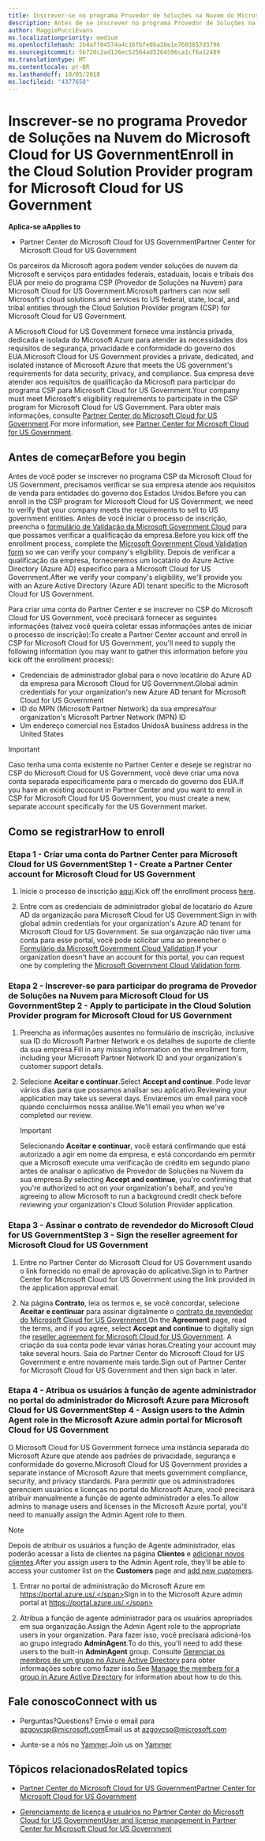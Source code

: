 ```yaml
---
title: Inscrever-se no programa Provedor de Soluções na Nuvem do Microsoft Cloud for US Government | Partner Center do Microsoft Cloud for US Government
description: Antes de se inscrever no programa Provedor de Soluções na Nuvem do Microsoft Cloud for US Government, saiba mais sobre os requisitos do programa CSP.
author: MaggiePucciEvans
ms.localizationpriority: medium
ms.openlocfilehash: 2b4aff04574a4c16fbfe0ba28e1e7603857d3796
ms.sourcegitcommit: 5b720c2ad126ec52564ad5264596ca1cf6a12489
ms.translationtype: MT
ms.contentlocale: pt-BR
ms.lasthandoff: 10/05/2018
ms.locfileid: "4377658"
---
```

# <a name="enroll-in-the-cloud-solution-provider-program-for-microsoft-cloud-for-us-government"></a><span data-ttu-id="59ae1-103">Inscrever-se no programa Provedor de Soluções na Nuvem do Microsoft Cloud for US Government</span><span class="sxs-lookup"><span data-stu-id="59ae1-103">Enroll in the Cloud Solution Provider program for Microsoft Cloud for US Government</span></span>

**<span data-ttu-id="59ae1-104">Aplica-se a</span><span class="sxs-lookup"><span data-stu-id="59ae1-104">Applies to</span></span>**

-  <span data-ttu-id="59ae1-105">Partner Center do Microsoft Cloud for US Government</span><span class="sxs-lookup"><span data-stu-id="59ae1-105">Partner Center for Microsoft Cloud for US Government</span></span>

<span data-ttu-id="59ae1-106">Os parceiros da Microsoft agora podem vender soluções de nuvem da Microsoft e serviços para entidades federais, estaduais, locais e tribais dos EUA por meio do programa CSP (Provedor de Soluções na Nuvem) para Microsoft Cloud for US Government.</span><span class="sxs-lookup"><span data-stu-id="59ae1-106">Microsoft partners can now sell Microsoft's cloud solutions and services to US federal, state, local, and tribal entities through the Cloud Solution Provider program (CSP) for Microsoft Cloud for US Government.</span></span> 

<span data-ttu-id="59ae1-107">A Microsoft Cloud for US Government fornece uma instância privada, dedicada e isolada do Microsoft Azure para atender às necessidades dos requisitos de segurança, privacidade e conformidade do governo dos EUA.</span><span class="sxs-lookup"><span data-stu-id="59ae1-107">Microsoft Cloud for US Government provides a private, dedicated, and isolated instance of Microsoft Azure that meets the US government's requirements for data security, privacy, and compliance.</span></span> <span data-ttu-id="59ae1-108">Sua empresa deve atender aos requisitos de qualificação da Microsoft para participar do programa CSP para Microsoft Cloud for US Government.</span><span class="sxs-lookup"><span data-stu-id="59ae1-108">Your company must meet Microsoft's eligibility requirements to participate in the CSP program for Microsoft Cloud for US Government.</span></span> <span data-ttu-id="59ae1-109">Para obter mais informações, consulte [Partner Center do Microsoft Cloud for US Government](partner-center-for-microsoft-us-govt-cloud.md).</span><span class="sxs-lookup"><span data-stu-id="59ae1-109">For more information, see [Partner Center for Microsoft Cloud for US Government](partner-center-for-microsoft-us-govt-cloud.md).</span></span>

## <a name="before-you-begin"></a><span data-ttu-id="59ae1-110">Antes de começar</span><span class="sxs-lookup"><span data-stu-id="59ae1-110">Before you begin</span></span>

<span data-ttu-id="59ae1-111">Antes de você poder se inscrever no programa CSP da Microsoft Cloud for US Government, precisamos verificar se sua empresa atende aos requisitos de venda para entidades do governo dos Estados Unidos.</span><span class="sxs-lookup"><span data-stu-id="59ae1-111">Before you can enroll in the CSP program for Microsoft Cloud for US Government, we need to verify that your company meets the requirements to sell to US government entities.</span></span> <span data-ttu-id="59ae1-112">Antes de você iniciar o processo de inscrição, preencha o [formulário de Validação da Microsoft Government Cloud](http://azuregov.microsoft.com/csp) para que possamos verificar a qualificação da empresa.</span><span class="sxs-lookup"><span data-stu-id="59ae1-112">Before you kick off the enrollment process, complete the [Microsoft Government Cloud Validation form](http://azuregov.microsoft.com/csp) so we can verify your company's eligibility.</span></span> <span data-ttu-id="59ae1-113">Depois de verificar a qualificação da empresa, forneceremos um locatário do Azure Active Directory (Azure AD) específico para a Microsoft Cloud for US Government.</span><span class="sxs-lookup"><span data-stu-id="59ae1-113">After we verify your company's eligibility, we'll provide you with an Azure Active Directory (Azure AD) tenant specific to the Microsoft Cloud for US Government.</span></span>  

<span data-ttu-id="59ae1-114">Para criar uma conta do Partner Center e se inscrever no CSP do Microsoft Cloud for US Government, você precisará fornecer as seguintes informações (talvez você queira coletar essas informações antes de iniciar o processo de inscrição):</span><span class="sxs-lookup"><span data-stu-id="59ae1-114">To create a Partner Center account and enroll in CSP for Microsoft Cloud for US Government, you'll need to supply the following information (you may want to gather this information before you kick off the enrollment process):</span></span>

-  <span data-ttu-id="59ae1-115">Credenciais de administrador global para o novo locatário do Azure AD da empresa para Microsoft Cloud for US Government.</span><span class="sxs-lookup"><span data-stu-id="59ae1-115">Global admin credentials for your organization's new Azure AD tenant for Microsoft Cloud for US Government</span></span>
-  <span data-ttu-id="59ae1-116">ID do MPN (Microsoft Partner Network) da sua empresa</span><span class="sxs-lookup"><span data-stu-id="59ae1-116">Your organization's Microsoft Partner Network (MPN) ID</span></span> 
-  <span data-ttu-id="59ae1-117">Um endereço comercial nos Estados Unidos</span><span class="sxs-lookup"><span data-stu-id="59ae1-117">A business address in the United States</span></span>

> [!IMPORTANT]  
> <span data-ttu-id="59ae1-118">Caso tenha uma conta existente no Partner Center e deseje se registrar no CSP do Microsoft Cloud for US Government, você deve criar uma nova conta separada especificamente para o mercado do governo dos EUA.</span><span class="sxs-lookup"><span data-stu-id="59ae1-118">If you have an existing account in Partner Center and you want to enroll in CSP for Microsoft Cloud for US Government, you must create a new, separate account specifically for the US Government market.</span></span>

## <a name="how-to-enroll"></a><span data-ttu-id="59ae1-119">Como se registrar</span><span class="sxs-lookup"><span data-stu-id="59ae1-119">How to enroll</span></span> 

### <a name="step-1---create-a-partner-center-account-for-microsoft-cloud-for-us-government"></a><span data-ttu-id="59ae1-120">Etapa 1 - Criar uma conta do Partner Center para Microsoft Cloud for US Government</span><span class="sxs-lookup"><span data-stu-id="59ae1-120">Step 1 - Create a Partner Center account for Microsoft Cloud for US Government</span></span>

1.  <span data-ttu-id="59ae1-121">Inicie o processo de inscrição [aqui](https://partnercenter.microsoft.com/register/resellerusgjoinnow).</span><span class="sxs-lookup"><span data-stu-id="59ae1-121">Kick off the enrollment process [here](https://partnercenter.microsoft.com/register/resellerusgjoinnow).</span></span> 

2.  <span data-ttu-id="59ae1-122">Entre com as credenciais de administrador global de locatário do Azure AD da organização para Microsoft Cloud for US Government.</span><span class="sxs-lookup"><span data-stu-id="59ae1-122">Sign in with global admin credentials for your organization's Azure AD tenant for Microsoft Cloud for US Government.</span></span> <span data-ttu-id="59ae1-123">Se sua organização não tiver uma conta para esse portal, você pode solicitar uma ao preencher o [Formulário da Microsoft Government Cloud Validation](http://azuregov.microsoft.com/csp).</span><span class="sxs-lookup"><span data-stu-id="59ae1-123">If your organization doesn't have an account for this portal, you can request one by completing the [Microsoft Government Cloud Validation form](http://azuregov.microsoft.com/csp).</span></span>


### <a name="step-2---apply-to-participate-in-the-cloud-solution-provider-program-for-microsoft-cloud-for-us-government"></a><span data-ttu-id="59ae1-124">Etapa 2 - Inscrever-se para participar do programa de Provedor de Soluções na Nuvem para Microsoft Cloud for US Government</span><span class="sxs-lookup"><span data-stu-id="59ae1-124">Step 2 - Apply to participate in the Cloud Solution Provider program for Microsoft Cloud for US Government</span></span>

1.  <span data-ttu-id="59ae1-125">Preencha as informações ausentes no formulário de inscrição, inclusive sua ID do Microsoft Partner Network e os detalhes de suporte de cliente da sua empresa.</span><span class="sxs-lookup"><span data-stu-id="59ae1-125">Fill in any missing information on the enrollment form, including your Microsoft Partner Network ID and your organization's customer support details.</span></span> 

2.  <span data-ttu-id="59ae1-126">Selecione **Aceitar e continuar**.</span><span class="sxs-lookup"><span data-stu-id="59ae1-126">Select **Accept and continue**.</span></span> <span data-ttu-id="59ae1-127">Pode levar vários dias para que possamos analisar seu aplicativo.</span><span class="sxs-lookup"><span data-stu-id="59ae1-127">Reviewing your application may take us several days.</span></span> <span data-ttu-id="59ae1-128">Enviaremos um email para você quando concluirmos nossa análise.</span><span class="sxs-lookup"><span data-stu-id="59ae1-128">We'll email you when we've completed our review.</span></span>

    > [!IMPORTANT]  
    > <span data-ttu-id="59ae1-129">Selecionando **Aceitar e continuar**, você estará confirmando que está autorizado a agir em nome da empresa, e está concordando em permitir que a Microsoft execute uma verificação de crédito em segundo plano antes de analisar o aplicativo de Provedor de Soluções na Nuvem da sua empresa.</span><span class="sxs-lookup"><span data-stu-id="59ae1-129">By selecting **Accept and continue**, you're confirming that you're authorized to act on your organization's behalf, and you're agreeing to allow Microsoft to run a background credit check before reviewing your organization's Cloud Solution Provider application.</span></span>


### <a name="step-3---sign-the-reseller-agreement-for-microsoft-cloud-for-us-government"></a><span data-ttu-id="59ae1-130">Etapa 3 - Assinar o contrato de revendedor do Microsoft Cloud for US Government</span><span class="sxs-lookup"><span data-stu-id="59ae1-130">Step 3 - Sign the reseller agreement for Microsoft Cloud for US Government</span></span>

1. <span data-ttu-id="59ae1-131">Entre no Partner Center do Microsoft Cloud for US Government usando o link fornecido no email de aprovação do aplicativo.</span><span class="sxs-lookup"><span data-stu-id="59ae1-131">Sign in to Partner Center for Microsoft Cloud for US Government using the link provided in the application approval email.</span></span> 

2. <span data-ttu-id="59ae1-132">Na página **Contrato**, leia os termos e, se você concordar, selecione **Aceitar e continuar** para assinar digitalmente o [contrato de revendedor do Microsoft Cloud for US Government](https://go.microsoft.com/fwlink/p/?linkid=843364).</span><span class="sxs-lookup"><span data-stu-id="59ae1-132">On the **Agreement** page, read the terms, and if you agree, select **Accept and continue** to digitally sign the [reseller agreement for Microsoft Cloud for US Government](https://go.microsoft.com/fwlink/p/?linkid=843364).</span></span> <span data-ttu-id="59ae1-133">A criação da sua conta pode levar várias horas.</span><span class="sxs-lookup"><span data-stu-id="59ae1-133">Creating your account may take several hours.</span></span> <span data-ttu-id="59ae1-134">Saia do Partner Center do Microsoft Cloud for US Government e entre novamente mais tarde.</span><span class="sxs-lookup"><span data-stu-id="59ae1-134">Sign out of Partner Center for Microsoft Cloud for US Government and then sign back in later.</span></span>


### <a name="step-4---assign-users-to-the-admin-agent-role-in-the-microsoft-azure-admin-portal-for-microsoft-cloud-for-us-government"></a><span data-ttu-id="59ae1-135">Etapa 4 - Atribua os usuários à função de agente administrador no portal do administrador do Microsoft Azure para Microsoft Cloud for US Government</span><span class="sxs-lookup"><span data-stu-id="59ae1-135">Step 4 - Assign users to the Admin Agent role in the Microsoft Azure admin portal for Microsoft Cloud for US Government</span></span>

<span data-ttu-id="59ae1-136">O Microsoft Cloud for US Government fornece uma instância separada do Microsoft Azure que atende aos padrões de privacidade, segurança e conformidade do governo.</span><span class="sxs-lookup"><span data-stu-id="59ae1-136">Microsoft Cloud for US Government provides a separate instance of Microsoft Azure that meets government compliance, security, and privacy standards.</span></span> <span data-ttu-id="59ae1-137">Para permitir que os administradores gerenciem usuários e licenças no portal do Microsoft Azure, você precisará atribuir manualmente a função de agente administrador a eles.</span><span class="sxs-lookup"><span data-stu-id="59ae1-137">To allow admins to manage users and licenses in the Microsoft Azure portal, you'll need to manually assign the Admin Agent role to them.</span></span>

> [!NOTE]  
> <span data-ttu-id="59ae1-138">Depois de atribuir os usuários a função de Agente administrador, elas poderão acessar a lista de clientes na página **Clientes** e [adicionar novos clientes](add-a-new-customer.md).</span><span class="sxs-lookup"><span data-stu-id="59ae1-138">After you assign users to the Admin Agent role, they'll be able to access your customer list on the **Customers** page and [add new customers](add-a-new-customer.md).</span></span>   

1.  <span data-ttu-id="59ae1-139">Entrar no portal de administração do Microsoft Azure em https://portal.azure.us/.</span><span class="sxs-lookup"><span data-stu-id="59ae1-139">Sign in to the Microsoft Azure admin portal at https://portal.azure.us/.</span></span>

2.  <span data-ttu-id="59ae1-140">Atribua a função de agente administrador para os usuários apropriados em sua organização.</span><span class="sxs-lookup"><span data-stu-id="59ae1-140">Assign the Admin Agent role to the appropriate users in your organization.</span></span> <span data-ttu-id="59ae1-141">Para fazer isso, você precisará adicioná-los ao grupo integrado **AdminAgent**.</span><span class="sxs-lookup"><span data-stu-id="59ae1-141">To do this, you'll need to add these users to the built-in **AdminAgent** group.</span></span> <span data-ttu-id="59ae1-142">Consulte [Gerenciar os membros de um grupo no Azure Active Directory](https://docs.microsoft.com/azure/active-directory/active-directory-groups-members-azure-portal) para obter informações sobre como fazer isso.</span><span class="sxs-lookup"><span data-stu-id="59ae1-142">See [Manage the members for a group in Azure Active Directory](https://docs.microsoft.com/azure/active-directory/active-directory-groups-members-azure-portal) for information about how to do this.</span></span>
 
## <a name="connect-with-us"></a><span data-ttu-id="59ae1-143">Fale conosco</span><span class="sxs-lookup"><span data-stu-id="59ae1-143">Connect with us</span></span>

- <span data-ttu-id="59ae1-144">Perguntas?</span><span class="sxs-lookup"><span data-stu-id="59ae1-144">Questions?</span></span> <span data-ttu-id="59ae1-145">Envie o email para azgovcsp@microsoft.com</span><span class="sxs-lookup"><span data-stu-id="59ae1-145">Email us at azgovcsp@microsoft.com</span></span>

- <span data-ttu-id="59ae1-146">Junte-se a nós no [Yammer](https://www.yammer.com/cloudpartnercommunity/#/threads/inGroup?type=in_group&feedId=11509777&view=all).</span><span class="sxs-lookup"><span data-stu-id="59ae1-146">Join us on [Yammer](https://www.yammer.com/cloudpartnercommunity/#/threads/inGroup?type=in_group&feedId=11509777&view=all)</span></span> 

## <a name="related-topics"></a><span data-ttu-id="59ae1-147">Tópicos relacionados</span><span class="sxs-lookup"><span data-stu-id="59ae1-147">Related topics</span></span>

-  [<span data-ttu-id="59ae1-148">Partner Center do Microsoft Cloud for US Government</span><span class="sxs-lookup"><span data-stu-id="59ae1-148">Partner Center for Microsoft Cloud for US Government</span></span>](partner-center-for-microsoft-us-govt-cloud.md)

-  [<span data-ttu-id="59ae1-149">Gerenciamento de licença e usuários no Partner Center do Microsoft Cloud for US Government</span><span class="sxs-lookup"><span data-stu-id="59ae1-149">User and license management in Partner Center for Microsoft Cloud for US Government</span></span>](user-management-in-partner-center-for-microsoft-us-govt-cloud.md)


